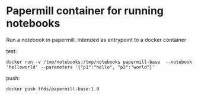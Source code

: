 # Papermill container for running notebooks

Run a notebook in papermill.
Intended as entrypoint to a docker container

test:

    docker run -v /tmp/notebooks:/tmp/notebooks papermill-base  --notebook 'helloworld' --parameters '{"p1":"hello", "p2":"world"}'

push:

    docker push tfds/papermill-base:1.0
